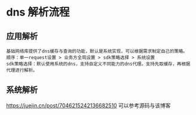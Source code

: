 # dns 解析流程
## 应用解析
    基础网络库提供了dns缓存与查询的功能，默认是系统实现，可以根据需求制定自己的策略。
    顺序：单一request设置 > 业务方全局设置 > sdk策略选择 > 系统设置
    sdk策略选择：默认使用系统的dns，支持自定义不同能力的dns代理。支持先取缓存，再根据代理进行解析。
## 系统解析
https://juejin.cn/post/7046215242136682510 可以参考源码与该博客